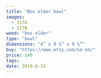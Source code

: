 ```yaml
---
title: "Box elder bowl"
images:
  - 117A
  - 117B
wood: "box elder"
type: "bowl"
dimensions: "4” x 9 ½” x 9 ½”"
buy: "https://www.etsy.com/se-en/"
price: 140
tags:
date: 2016-6-13
---
```


